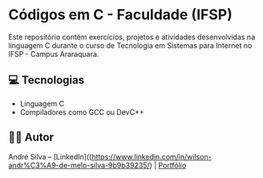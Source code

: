 # Códigos em C - Faculdade (IFSP)

Este repositório contém exercícios, projetos e atividades desenvolvidas na linguagem C durante o curso de Tecnologia em Sistemas para Internet no IFSP - Campus Araraquara.


## 💻 Tecnologias
- Linguagem C
- Compiladores como GCC ou DevC++

## 👨‍💻 Autor
André Silva – [LinkedIn]((https://www.linkedin.com/in/wilson-andr%C3%A9-de-melo-silva-9b9b39235/) | [Portfólio]((https://portfolioodevwilson.netlify.app/))
